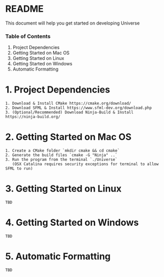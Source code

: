 # README #

This document will help you get started on developing Universe

### Table of Contents ###

1. Project Dependencies
2. Getting Started on Mac OS
3. Getting Started on Linux
4. Getting Started on Windows
5. Automatic Formatting

# 1. Project Dependencies
    1. Download & Install CMake https://cmake.org/download/
    2. Download SFML & Install https://www.sfml-dev.org/download.php
    3. (Optional/Recommended) Download Ninja-Build & Install https://ninja-build.org/

# 2. Getting Started on Mac OS
    1. Create a CMake folder `mkdir cmake && cd cmake`
    2. Generate the build files `cmake -G "Ninja" ..`
    3. Run the program from the terminal `./Universe` 
       (OSX Catalina requires security exceptions for terminal to allow SFML to run)

# 3. Getting Started on Linux
    TBD

# 4. Getting Started on Windows
    TBD

# 5. Automatic Formatting
    TBD
